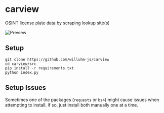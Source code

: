 # carview 
OSINT license plate data by scraping lookup site(s)

![Preview](https://i.ibb.co/NN7bqsD/prew.png) 

## Setup 
``` 
git clone https://github.com/willuhm-js/carview 
cd carview/src 
pip install -r requirements.txt 
python index.py 
```

## Setup Issues
Sometimes one of the packages (`requests` or `bs4`) might cause issues when attempting to install. If so, just install both manually one at a time.
